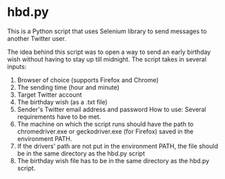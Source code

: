 # hbd.py
This is a Python script that uses Selenium library to send messages to another Twitter user.

The idea behind this script was to open a way to send an early birthday wish without having to stay up till midnight. The script takes in several inputs: 
  1. Browser of choice (supports Firefox and Chrome)
  2. The sending time (hour and minute)
  3. Target Twitter account
  4. The birthday wish (as a .txt file)
  5. Sender's Twitter email address and password
How to use:
  Several requirements have to be met. 
  1. The machine on which the script runs should have the path to chromedriver.exe or geckodriver.exe (for Firefox) saved in the environment PATH.
  2. If the drivers' path are not put in the environment PATH, the file should be in the same directory as the hbd.py script
  3. The birthday wish file has to be in the same directory as the hbd.py script.
  
